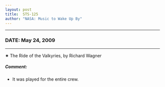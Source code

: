 ```yaml
---
layout: post
title:  STS-125
author: "NASA: Music to Wake Up By"
---
```


----
### DATE: May 24, 2009
----
✷ The Ride of the Valkyries, by Richard Wagner

##### Comment:
* It was played for the entire crew.

